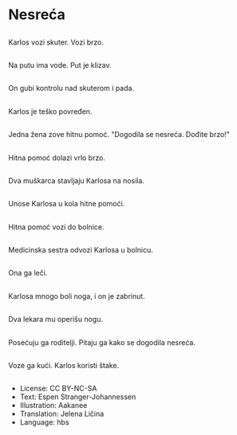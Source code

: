 # Nesreća

##
Karlos vozi skuter. Vozi brzo.

##
Na putu ima vode. Put je klizav.

##
On gubi kontrolu nad skuterom i pada.

##
Karlos je teško povređen.

##
Jedna žena zove hitnu pomoć. "Dogodila se nesreća. Dođite brzo!"

##
Hitna pomoć dolazi vrlo brzo.

##
Dva muškarca stavljaju Karlosa na nosila.

##
Unose Karlosa u kola hitne pomoći.

##
Hitna pomoć vozi do bolnice.

##
Medicinska sestra odvozi Karlosa u bolnicu.

##
Ona ga leči.

##
Karlosa mnogo boli noga, i on je zabrinut.

##
Dva lekara mu operišu nogu.

##
Posećuju ga roditelji. Pitaju ga kako se dogodila nesreća.

##
Voze ga kući. Karlos koristi štake.

##
* License: CC BY-NC-SA
* Text: Espen Stranger-Johannessen
* Illustration: Aakanee
* Translation: Jelena Ličina
* Language: hbs
